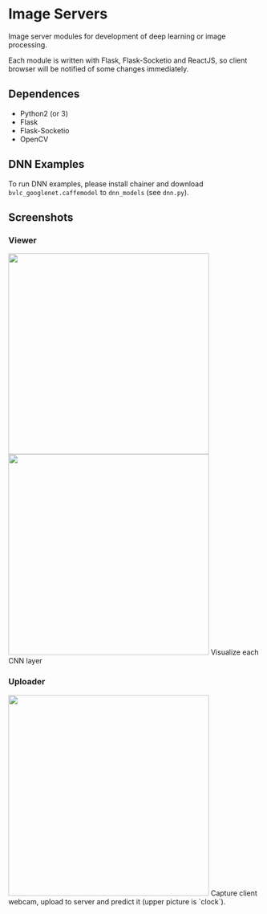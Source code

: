 # Image Servers #
Image server modules for development of deep learning or image processing.

Each module is written with Flask, Flask-Socketio and ReactJS,
so client browser will be notified of some changes immediately.

## Dependences ##
* Python2 (or 3)
* Flask
* Flask-Socketio
* OpenCV

## DNN Examples ##
To run DNN examples, please install chainer and
download `bvlc_googlenet.caffemodel` to `dnn_models` (see `dnn.py`).

## Screenshots ##
### Viewer ###
<img src="https://raw.githubusercontent.com/takiyu/image_servers/master/screenshots/viewer1.png" width="400px">
<img src="https://raw.githubusercontent.com/takiyu/image_servers/master/screenshots/viewer2.png" width="400px">
Visualize each CNN layer

### Uploader ###
<img src="https://raw.githubusercontent.com/takiyu/image_servers/master/screenshots/uploader1.png" width="400px">
Capture client webcam, upload to server and predict it (upper picture is `clock`).
